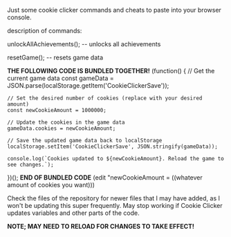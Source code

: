 Just some cookie clicker commands and cheats to paste into your browser console. 

description of commands: 

unlockAllAchievements(); -- unlocks all achievements

resetGame(); -- resets game data


**THE FOLLOWING CODE IS BUNDLED TOGETHER!**
(function() {
    // Get the current game data
    const gameData = JSON.parse(localStorage.getItem('CookieClickerSave'));

    // Set the desired number of cookies (replace with your desired amount)
    const newCookieAmount = 1000000;

    // Update the cookies in the game data
    gameData.cookies = newCookieAmount;

    // Save the updated game data back to localStorage
    localStorage.setItem('CookieClickerSave', JSON.stringify(gameData));

    console.log(`Cookies updated to ${newCookieAmount}. Reload the game to see changes.`);
})();
**END OF BUNDLED CODE** (edit "newCookieAmount = ((whatever amount of cookies you want))) 

Check the files of the repository for newer files that I may have added, as I won't be updating this super frequently. May stop working if Cookie Clicker updates variables and other parts of the code.

**NOTE; MAY NEED TO RELOAD FOR CHANGES TO TAKE EFFECT!**




